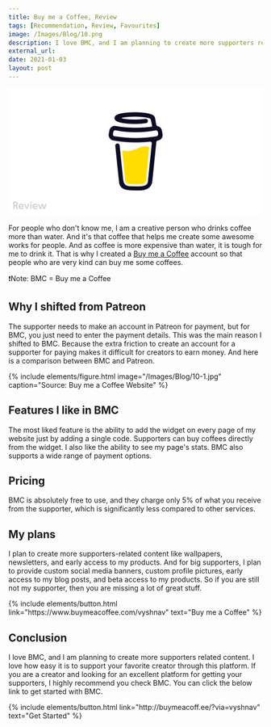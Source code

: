 ```yaml
---
title: Buy me a Coffee, Review
tags: [Recommendation, Review, Favourites]
image: /Images/Blog/10.png
description: I love BMC, and I am planning to create more supporters related content.
external_url:
date: 2021-01-03
layout: post
---
```

![alt text](/Images/Blog/10.png "1")

For people who don't know me, I am a creative person who drinks coffee more than water. And it's that coffee that helps me create some awesome works for people. And as coffee is more expensive than water, it is tough for me to drink it. That is why I created a [Buy me a Coffee](https://www.buymeacoffee.com/vyshnav) account so that people who are very kind can buy me some coffees.

❗Note: BMC = Buy me a Coffee

## Why I shifted from Patreon

The supporter needs to make an account in Patreon for payment, but for BMC, you just need to enter the payment details. This was the main reason I shifted to BMC. Because the extra friction to create an account for a supporter for paying makes it difficult for creators to earn money.
And here is a comparison between BMC and Patreon.

{% include elements/figure.html image="/Images/Blog/10-1.jpg" caption="Source: Buy me a Coffee Website" %}

## Features I like in BMC

The most liked feature is the ability to add the widget on every page of my website just by adding a single code. Supporters can buy coffees directly from the widget.
I also like the ability to see my page's stats. BMC also supports a wide range of payment options.

## Pricing

BMC is absolutely free to use, and they charge only 5% of what you receive from the supporter, which is significantly less compared to other services.

## My plans

I plan to create more supporters-related content like wallpapers, newsletters, and early access to my products. And for big supporters, I plan to provide custom social media banners, custom profile pictures, early access to my blog posts, and beta access to my products. So if you are still not my supporter, then you are missing a lot of great stuff.

<p class="text-center">
{% include elements/button.html link="https://www.buymeacoffee.com/vyshnav" text="Buy me a Coffee" %}
</p>

## Conclusion

I love BMC, and I am planning to create more supporters related content. I love how easy it is to support your favorite creator through this platform. If you are a creator and looking for an excellent platform for getting your supporters, I highly recommend you check BMC.
You can click the below link to get started with BMC.

<p class="text-center">
{% include elements/button.html link="http://buymeacoff.ee/?via=vyshnav" text="Get Started" %}
</p>